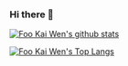### Hi there 👋

<!--
**FooKaiWen/FooKaiWen** is a ✨ _special_ ✨ repository because its `README.md` (this file) appears on your GitHub profile.

Here are some ideas to get you started:

- 🔭 I’m currently working on ...
- 🌱 I’m currently learning ...
- 👯 I’m looking to collaborate on ...
- 🤔 I’m looking for help with ...
- 💬 Ask me about ...
- 📫 How to reach me: ...
- 😄 Pronouns: ...
- ⚡ Fun fact: ...
-->

[![Foo Kai Wen's github stats](https://github-readme-stats.vercel.app/api?username=fookaiwen&show_icons=true)](https://github.com/FooKaiWen/)

[![Foo Kai Wen's Top Langs](https://github-readme-stats.vercel.app/api/top-langs/?username=fookaiwen&layout=compact)](https://github.com/fookaiwen)
